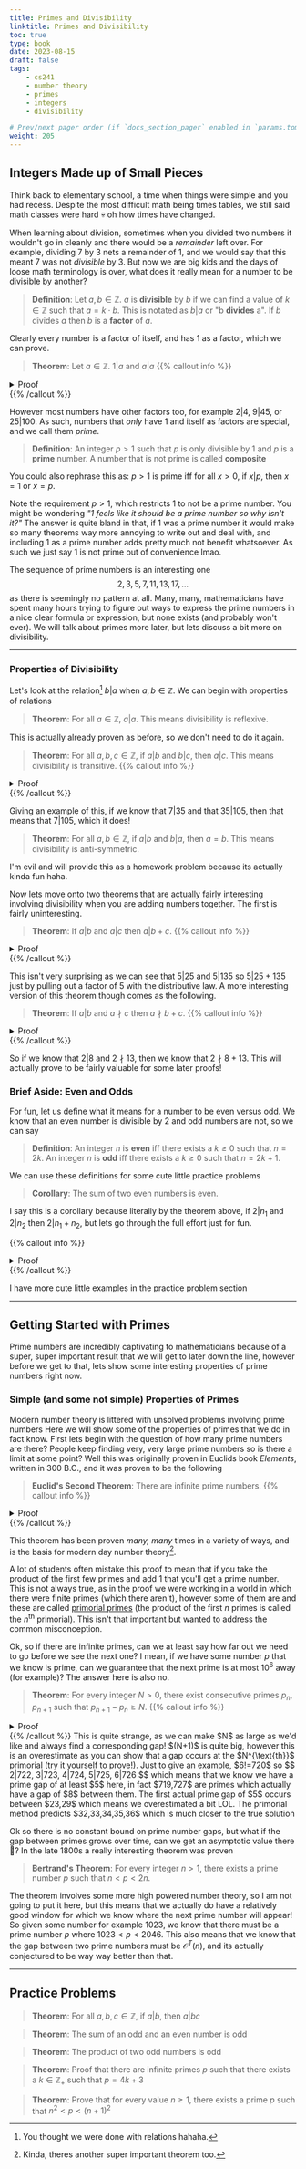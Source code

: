 ```yaml
---
title: Primes and Divisibility
linktitle: Primes and Divisibility
toc: true
type: book
date: 2023-08-15
draft: false
tags:
    - cs241
    - number theory
    - primes
    - integers
    - divisibility

# Prev/next pager order (if `docs_section_pager` enabled in `params.toml`)
weight: 205
---
```


## Integers Made up of Small Pieces

Think back to elementary school, a time when things were simple and you had recess. Despite the most difficult math being times tables, we still said math classes were hard 💀 oh how times have changed.

When learning about division, sometimes when you divided two numbers it wouldn't go in cleanly and there would be a *remainder* left over. For example, dividing $7$ by $3$ nets a remainder of $1$, and we would say that this meant $7$ was not *divisible* by $3$. But now we are big kids and the days of loose math terminology is over, what does it really mean for a number to be divisible by another?

> **Definition**: Let $a,b\in\mathbb{Z}$. $a$ is **divisible** by $b$ if we can find a value of $k\in\mathbb{Z}$ such that $a=k\cdot b$. This is notated as $b|a$ or "b **divides** a". If $b$ divides $a$ then $b$ is a **factor** of $a$.

Clearly every number is a factor of itself, and has $1$ as a factor, which we can prove.

> **Theorem**: Let $a\in\mathbb{Z}$. $1|a$ and $a|a$
{{% callout info %}}
<details>
<summary>Proof</summary>
Since every number multiplied by $1$ is itself, we can know that $a=1a$ which by definition means that both $1,a$ are factors of $a$.
</br>
<b>Q.E.D.</b>
</details>
{{% /callout %}}

However most numbers have other factors too, for example $2|4$, $9|45$, or $25|100$. As such, numbers that *only* have $1$ and itself as factors are special, and we call them *prime*.

> **Definition**: An integer $p>1$ such that $p$ is only divisible by $1$ and $p$ is a **prime** number. A number that is not prime is called **composite**

You could also rephrase this as: $p>1$ is prime iff for all $x>0$, if $x|p$, then $x=1$ or $x=p$. 

Note the requirement $p>1$, which restricts $1$ to not be a prime number. You might be wondering *"$1$ feels like it should be a prime number so why isn't it?"* The answer is quite bland in that, if $1$ was a prime number it would make so many theorems way more annoying to write out and deal with, and including $1$ as a prime number adds pretty much not benefit whatsoever. As such we just say $1$ is not prime out of convenience lmao. 

The sequence of prime numbers is an interesting one
$$
2,3,5,7,11,13,17,\ldots
$$
as there is seemingly no pattern at all. Many, many, mathematicians have spent many hours trying to figure out ways to express the prime numbers in a nice clear formula or expression, but none exists (and probably won't ever). We will talk about primes more later, but lets discuss a bit more on divisibility.

---

### Properties of Divisibility

Let's look at the relation[^1] $b|a$ when $a,b\in\mathbb{Z}$. We can begin with properties of relations

> **Theorem**: For all $a\in\mathbb{Z}$, $a|a$. This means divisibility is reflexive.

This is actually already proven as before, so we don't need to do it again.

> **Theorem**: For all $a,b,c\in\mathbb{Z}$, if $a|b$ and $b|c$, then $a|c$. This means divisibility is transitive.
{{% callout info %}}
<details>
<summary>Proof</summary>
We know that $a|b$ so $b = k_1a$. We also know that $b|c$ so $c=k_2b$. Combining these we get $c=k_1k_2a=ka$ if $k=k_1k_2$ which means that $a|c$. 
</br>
<b>Q.E.D.</b>
</details>
{{% /callout %}}

Giving an example of this, if we know that $7|35$ and that $35|105$, then that means that $7|105$, which it does!

> **Theorem**: For all $a,b\in\mathbb{Z}$, if $a|b$ and $b|a$, then $a=b$. This means divisibility is anti-symmetric.

I'm evil and will provide this as a homework problem because its actually kinda fun haha.

Now lets move onto two theorems that are actually fairly interesting involving divisibility when you are adding numbers together. The first is fairly uninteresting.

> **Theorem**: If $a|b$ and $a|c$ then $a|b+c$.
{{% callout info %}}
<details>
<summary>Proof</summary>
We know that $a|b$ so $b = k_1a$. We also know that $a|c$ so $c=k_2a$. Combining these we get $b+c=k_1a+k_2a=(k_1+k_2)a$ which means that $a|b+c$. 
</br>
<b>Q.E.D.</b>
</details>
{{% /callout %}}

This isn't very surprising as we can see that $5|25$ and $5|135$ so $5|25+135$ just by pulling out a factor of $5$ with the distributive law. A more interesting version of this theorem though comes as the following.
> **Theorem**: If $a|b$ and $a\nmid c$ then $a\nmid b+c$.
{{% callout info %}}
<details>
<summary>Proof</summary>
To prove this we will actually perform a proof by contradiction. We know that $a|b$ so $b=k_1a$, and suppose that $a|b+c$ so $b+c=k_2a$. Plugging in for $b$ we can see that 
$$
k_1a+c=k_2a\implies c=k_2a-k_1a=(k_2-k_1)a=ka.
$$
This means that $a|c$ which contradicts our claim, meaning that $a\nmid b+c$.
</br>
<b>Q.E.D.</b>
</details>
{{% /callout %}}

So if we know that $2|8$ and $2\nmid 13$, then we know that $2\nmid 8+13$. This will actually prove to be fairly valuable for some later proofs!

### Brief Aside: Even and Odds

For fun, let us define what it means for a number to be even versus odd. We know that an even number is divisible by $2$ and odd numbers are not, so we can say

> **Definition**: An integer $n$ is **even** iff there exists a $k\geq 0$ such that $n=2k$. An integer $n$ is **odd** iff there exists a $k\geq 0$ such that $n=2k+1$.

We can use these definitions for some cute little practice problems

> **Corollary**: The sum of two even numbers is even.

I say this is a corollary because literally by the theorem above, if $2|n_1$ and $2|n_2$ then $2|n_1+n_2$, but lets go through the full effort just for fun.

{{% callout info %}}
<details>
<summary>Proof</summary>
Since $n_1, n_2$ are even we know $n_1=2k_1$ and $n_2=2k_2$. Then we have
$$
n = n_1+n_2 = 2k_1+2k_2 = 2(k_1+k_2) = 2k
$$
which is even.
</br>
<b>Q.E.D.</b>
</details>
{{% /callout %}}

I have more cute little examples in the practice problem section

---

## Getting Started with Primes

Prime numbers are incredibly captivating to mathematicians because of a super, super important result that we will get to later down the line, however before we get to that, lets show some interesting properties of prime numbers right now.

### Simple (and some not simple) Properties of Primes

Modern number theory is littered with unsolved problems involving prime numbers Here we will show some of the properties of primes that we do in fact know. First lets begin with the question of how many prime numbers are there? People keep finding very, very large prime numbers so is there a limit at some point? Well this was originally proven in Euclids book *Elements*, written in $300$ B.C., and it was proven to be the following

> **Euclid's Second Theorem**: There are infinite prime numbers.
{{% callout info %}}
<details>
<summary>Proof</summary>
We will prove this by contradiction, first begin by assuming there are a finite $n$ number of primes. Let's list them all out
$$
p_1,p_2,p_3,\ldots, p_n.
$$
We now will consider the number that is the product of every one of our primes, so
$$
P=p_1p_2\ldots p_n.
$$
By definition, $P$ is divisible by every prime so for all $j$, $p_j|P$. Notice though that since $2$ is the smallest prime, for every $j$, $p_j\nmid 1$ which means that by the theorem we proved above that for all $j$
$$
p_j\nmid P+1.
$$
Since $P+1$ is not divisible by any prime in our list, and we said our list contains all the primes, that means that $P+1$ must be prime! But $P+1$ is not in our list which contradicts our assumption and proves our claim.
</br>
<b>Q.E.D.</b>
</details>
{{% /callout %}}

This theorem has been proven *many, many* times in a variety of ways, and is the basis for modern day number theory[^3].

A lot of students often mistake this proof to mean that if you take the product of the first few primes and add $1$ that you'll get a prime number. This is not always true, as in the proof we were working in a world in which there were finite primes (which there aren't), however some of them are and these are called [primorial primes](https://en.wikipedia.org/wiki/Primorial_prime) (the product of the first $n$ primes is called the $n^{\text{th}}$ primorial). This isn't that important but wanted to address the common misconception.

Ok, so if there are infinite primes, can we at least say how far out we need to go before we see the next one? I mean, if we have some number $p$ that we know is prime, can we guarantee that the next prime is at most $10^6$ away (for example)? The answer here is also no.

> **Theorem**: For every integer $N>0$, there exist consecutive primes $p_n, p_{n+1}$ such that $p_{n+1}-p_n\geq N$.
{{% callout info %}}
<details>
<summary>Proof</summary>
In order to prove this, we will find a sequence of not prime numbers that is $N$ long, such that if you take the first prime before this sequence, and the first prime after this sequence will have a gap between them bigger than $N$.

Consider the number $(N+1)!=1\cdot 2\cdot 3\cdot \ldots \cdot (N+1)$. We know by definition that for every $2\leq k\leq N+1$ that $k|(N+1)!$. As such by divisibility rules we know
$$
\begin{align}
2&|(N+1)!+2 \\\\
3&|(N+1)!+3 \\\\
4&|(N+1)!+4 \\\\
&\vdots \\\\
N+1&|(N+1)!+(N+1) \\\\
\end{align}
$$
since this sequence of $N$ numbers are all composite, we know that the gap between the primes before and after this sequence must be $\geq N$
</br>
<b>Q.E.D.</b>
</details>
{{% /callout %}}
This is quite strange, as we can make $N$ as large as we'd like and always find a corresponding gap! $(N+1)$ is quite big, however this is an overestimate as you can show that a gap occurs at the $N^{\text{th}}$ primorial (try it yourself to prove!). Just to give an example, $6!=720$ so
$$
2|722, 3|723, 4|724, 5|725, 6|726
$$
which means that we know we have a prime gap of at least $5$ here, in fact $719,727$ are primes which actually have a gap of $8$ between them. The first actual prime gap of $5$ occurs between $23,29$ which means we overestimated a bit LOL. The primorial method predicts $32,33,34,35,36$ which is much closer to the true solution

Ok so there is no constant bound on prime number gaps, but what if the gap between primes grows over time, can we get an asymptotic value there 👀? In the late 1800s a really interesting theorem was proven

> **Bertrand's Theorem**: For every integer $n>1$, there exists a prime number $p$ such that $n < p < 2n$.

The theorem involves some more high powered number theory, so I am not going to put it here, but this means that we actually do have a relatively good window for which we know where the next prime number will appear! So given some number for example $1023$, we know that there must be a prime number $p$ where $1023 < p < 2046$. This also means that we know that the gap between two prime numbers must be $\mathcal{O}^T(n)$, and its actually conjectured to be way way better than that.

---

## Practice Problems

> **Theorem**: For all $a,b,c\in\mathbb{Z}$, if $a|b$, then $a|bc$

> **Theorem**: The sum of an odd and an even number is odd

> **Theorem**: The product of two odd numbers is odd

> **Theorem**: Proof that there are infinite primes $p$ such that there exists a $k\in\mathbb{Z}_+$ such that $p=4k+3$

> **Theorem**: Prove that for every value $n\geq 1$, there exists a prime $p$ such that $n^2 < p < (n+1)^2$

[^1]: You thought we were done with relations hahaha.
[^3]: Kinda, theres another super important theorem too.
